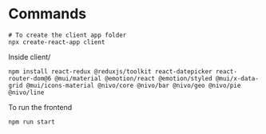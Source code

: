 # Commands

```
# To create the client app folder
npx create-react-app client
```

Inside client/

```
npm install react-redux @reduxjs/toolkit react-datepicker react-router-dom@6 @mui/material @emotion/react @emotion/styled @mui/x-data-grid @mui/icons-material @nivo/core @nivo/bar @nivo/geo @nivo/pie @nivo/line
```

To run the frontend

```
npm run start
```
